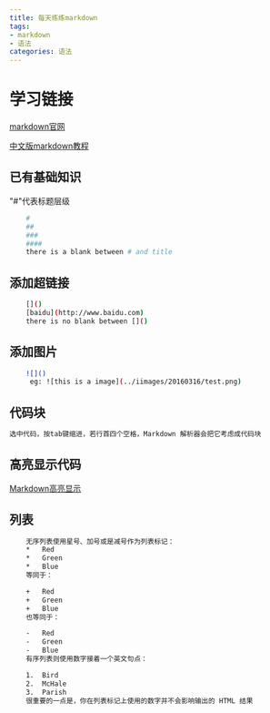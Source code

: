```yaml
---
title: 每天练练markdown
tags:
- markdown 
- 语法
categories: 语法
---
```

# 学习链接

[markdown官网](http://daringfireball.net/projects/markdown/syntax)

[中文版markdown教程](http://wowubuntu.com/markdown/)

## 已有基础知识
"#"代表标题层级
```bash
    #
    ##
    ###
    ####
    there is a blank between # and title 
```

## 添加超链接
```bash
    []()
    [baidu](http://www.baidu.com)
    there is no blank between []()
```
## 添加图片
```bash
    ![]()
     eg: ![this is a image](../iimages/20160316/test.png)
```
## 代码块
```bash
选中代码，按tab键缩进，若行首四个空格，Markdown 解析器会把它考虑成代码块
```

## 高亮显示代码
[Markdown高亮显示](http://7xs1xb.com1.z0.glb.clouddn.com/2016-03-24-Markdwon-Highlight.png)

## 列表
```bash
    无序列表使用星号、加号或是减号作为列表标记：
    *   Red
    *   Green
    *   Blue
    等同于：

    +   Red
    +   Green
    +   Blue
    也等同于：

    -   Red
    -   Green
    -   Blue
    有序列表则使用数字接着一个英文句点：

    1.  Bird
    2.  McHale
    3.  Parish
    很重要的一点是，你在列表标记上使用的数字并不会影响输出的 HTML 结果
```
